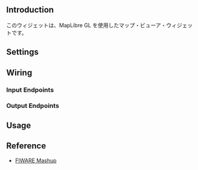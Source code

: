 ## Introduction

このウィジェットは、MapLibre GL を使用したマップ・ビューア・ウィジェットです。

## Settings

## Wiring

### Input Endpoints

### Output Endpoints

## Usage

## Reference

- [FIWARE Mashup](https://mashup.lab.fiware.org/)
